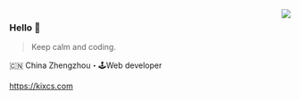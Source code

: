 <img align="right" src="https://github-readme-stats.vercel.app/api?username=KuiperSirius&show_icons=true&icon_color=805AD5&text_color=718096&bg_color=ffffff&hide_title=true&theme=merko" />

### Hello 👋

> Keep calm and coding.

🇨🇳 China Zhengzhou・🕹Web developer

https://kixcs.com
